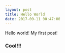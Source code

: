 ```yaml
---
layout: post
title: Hello World
date: 2017-09-11 00:47:00
---
```


Hello world!
My first post!

### Cool!!!